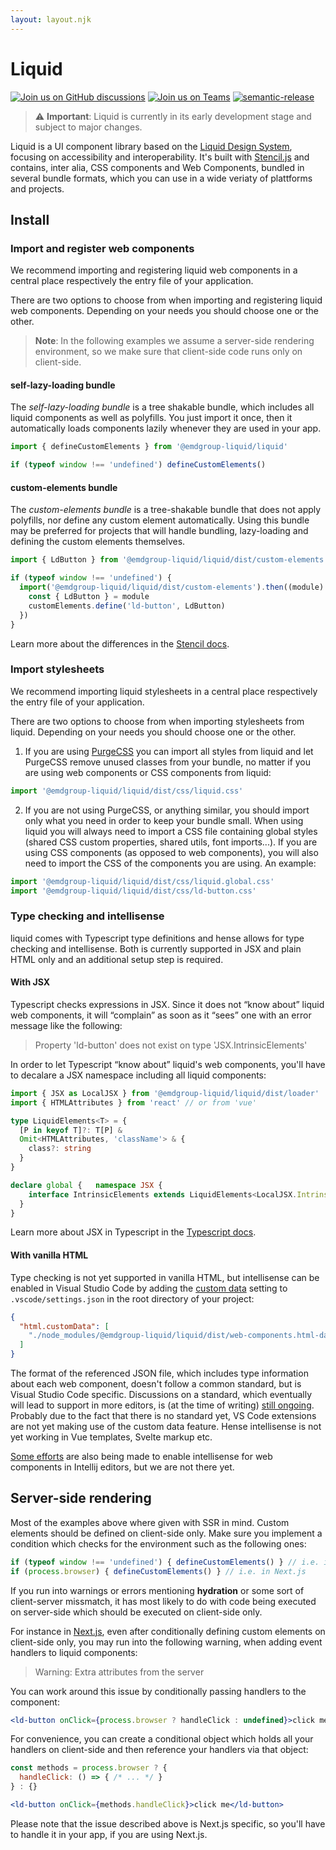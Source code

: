 ```yaml
---
layout: layout.njk
---
```


[//]: # "autogenerated"

# Liquid

[![Join us on GitHub discussions](https://img.shields.io/badge/Join%20us-on%20GitHub%20discussions-blue?style=flat&color=0F69AF)](https://github.com/emdgroup-liquid/liquid/discussions)
[![Join us on Teams](https://img.shields.io/badge/Join%20us-on%20Teams-blue?style=flat&color=503291)](https://teams.microsoft.com/l/channel/19%3ab5381a933c6c413ea0ae41c3b424acd8%40thread.skype/Liquid%2520Design%2520System?groupId=babb6c18-c13f-43ef-baf2-ce1617f228cd&tenantId=db76fb59-a377-4120-bc54-59dead7d39c9)
[![semantic-release](https://img.shields.io/badge/%20%20%F0%9F%93%A6%F0%9F%9A%80-semantic--release-e10079.svg?style=flat&color=B93679)](https://github.com/semantic-release/semantic-release)

> ⚠️  **Important**: Liquid is currently in its early development stage and subject to major changes.

Liquid is a UI component library based on the [Liquid Design System](https://lds.merck.design/), focusing on accessibility and interoperability. It's built with [Stencil.js](https://stenciljs.com) and contains, inter alia, CSS components and Web Components, bundled in several bundle formats, which you can use in a wide veriaty of plattforms and projects.

## Install

### Import and register web components

We recommend importing and registering liquid web components in a central place respectively the entry file of your application.

There are two options to choose from when importing and registering liquid web components. Depending on your needs you should choose one or the other.

> **Note**: In the following examples we assume a server-side rendering environment, so we make sure that client-side code runs only on client-side. 
#### self-lazy-loading bundle

The _self-lazy-loading bundle_ is a tree shakable bundle, which includes all liquid components as well as polyfills. You just import it once, then it automatically loads components lazily whenever they are used in your app.

```js
import { defineCustomElements } from '@emdgroup-liquid/liquid'

if (typeof window !== 'undefined') defineCustomElements()
```

#### custom-elements bundle

The _custom-elements bundle_ is a tree-shakable bundle that does not apply polyfills, nor define any custom element automatically. Using this bundle may be preferred for projects that will handle bundling, lazy-loading and defining the custom elements themselves.

```js
import { LdButton } from '@emdgroup-liquid/liquid/dist/custom-elements'

if (typeof window !== 'undefined') {
  import('@emdgroup-liquid/liquid/dist/custom-elements').then((module) => {
    const { LdButton } = module
    customElements.define('ld-button', LdButton)
  })
}
```

Learn more about the differences in the [Stencil docs](https://stenciljs.com/docs/distribution#how-is-this-different-than-dist-custom-elements-bundle-output-target).

### Import stylesheets

We recommend importing liquid stylesheets in a central place respectively the entry file of your application.

There are two options to choose from when importing stylesheets from liquid. Depending on your needs you should choose one or the other.

1. If you are using [PurgeCSS](https://purgecss.com/) you can import all styles from liquid and let PurgeCSS remove unused classes from your bundle, no matter if you are using web components or CSS components from liquid:

```js
import '@emdgroup-liquid/liquid/dist/css/liquid.css'
```

2. If you are not using PurgeCSS, or anything similar, you should import only what you need in order to keep your bundle small. 
When using liquid you will always need to import a CSS file containing global styles (shared CSS custom properties, shared utils, font imports...). If you are using CSS components (as opposed to web components), you will also need to import the CSS of the components you are using. An example:

```js
import '@emdgroup-liquid/liquid/dist/css/liquid.global.css'
import '@emdgroup-liquid/liquid/dist/css/ld-button.css'
```

### Type checking and intellisense

liquid comes with Typescript type definitions and hense allows for type checking and intellisense. Both is currently supported in JSX and plain HTML only and an additional setup step is required.

#### With JSX

Typescript checks expressions in JSX. Since it does not “know about” liquid web components, it will “complain” as soon as it “sees” one with an error message like the following:

> Property 'ld-button' does not exist on type 'JSX.IntrinsicElements'

In order to let Typescript “know about” liquid's web components, you'll have to decalare a JSX namespace including all liquid components:

```ts
import { JSX as LocalJSX } from '@emdgroup-liquid/liquid/dist/loader'
import { HTMLAttributes } from 'react' // or from 'vue'

type LiquidElements<T> = {
  [P in keyof T]?: T[P] &
  Omit<HTMLAttributes, 'className'> & {
    class?: string
  }
}

declare global {   namespace JSX {
    interface IntrinsicElements extends LiquidElements<LocalJSX.IntrinsicElements> {}
  }
}
```

Learn more about JSX in Typescript in the [Typescript docs](https://www.typescriptlang.org/docs/handbook/jsx.html#type-checking).

#### With vanilla HTML

Type checking is not yet supported in vanilla HTML, but intellisense can be enabled in Visual Studio Code by adding the [custom data](https://code.visualstudio.com/api/extension-guides/custom-data-extension) setting to `.vscode/settings.json` in the root directory of your project:

```json
{
  "html.customData": [
    "./node_modules/@emdgroup-liquid/liquid/dist/web-components.html-data.json"
  ]
}
```

The format of the referenced JSON file, which includes type information about each web component, doesn't follow a common standard, but is Visual Studio Code specific. Discussions on a standard, which eventually will lead to support in more editors, is (at the time of writing) [still ongoing](https://github.com/WICG/webcomponents/issues/776). Probably due to the fact that there is no standard yet, VS Code extensions are not yet making use of the custom data feature. Hense intellisense is not yet working in Vue templates, Svelte markup etc.

[Some efforts](https://youtrack.jetbrains.com/issue/WEB-39620) are also being made to enable intellisense for web components in Intellij editors, but we are not there yet.

## Server-side rendering

Most of the examples above where given with SSR in mind. Custom elements should be defined on client-side only. Make sure you implement a condition which checks for the environment such as the following ones:

```js
if (typeof window !== 'undefined') { defineCustomElements() } // i.e. in Gatsby or
if (process.browser) { defineCustomElements() } // i.e. in Next.js
```

If you run into warnings or errors mentioning **hydration** or some sort of client-server missmatch, it has most likely to do with code being executed on server-side which should be executed on client-side only.

For instance in [Next.js](https://nextjs.org/), even after conditionally defining custom elements on client-side only, you may run into the following warning, when adding event handlers to liquid components:

> Warning: Extra attributes from the server

You can work around this issue by conditionally passing handlers to the component: 
```jsx
<ld-button onClick={process.browser ? handleClick : undefined}>click me</ld-button>
```

For convenience, you can create a conditional object which holds all your handlers on client-side and then reference your handlers via that object:

```js
const methods = process.browser ? {
  handleClick: () => { /* ... */ }
} : {}
```

```jsx
<ld-button onClick={methods.handleClick}>click me</ld-button>
```

Please note that the issue described above is Next.js specific, so you'll have to handle it in your app, if you are using Next.js.